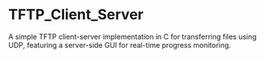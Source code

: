 # TFTP_Client_Server
A simple TFTP client-server implementation in C for transferring files using UDP, featuring a server-side GUI for real-time progress monitoring.
